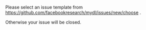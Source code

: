 
Please select an issue template from
https://github.com/facebookresearch/mydl/issues/new/choose .

Otherwise your issue will be closed.
